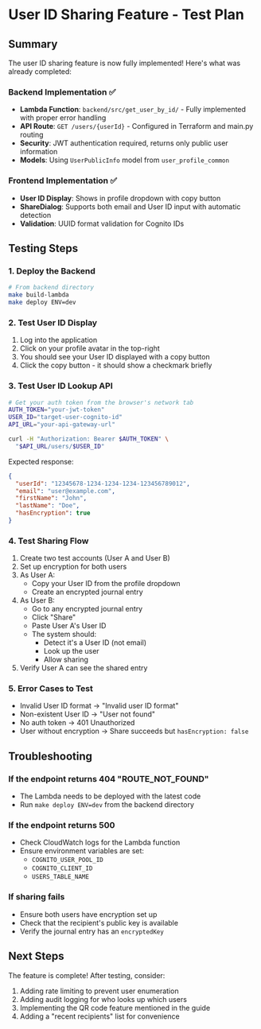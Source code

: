 # User ID Sharing Feature - Test Plan

## Summary

The user ID sharing feature is now fully implemented! Here's what was already completed:

### Backend Implementation ✅
- **Lambda Function**: `backend/src/get_user_by_id/` - Fully implemented with proper error handling
- **API Route**: `GET /users/{userId}` - Configured in Terraform and main.py routing
- **Security**: JWT authentication required, returns only public user information
- **Models**: Using `UserPublicInfo` model from `user_profile_common`

### Frontend Implementation ✅
- **User ID Display**: Shows in profile dropdown with copy button
- **ShareDialog**: Supports both email and User ID input with automatic detection
- **Validation**: UUID format validation for Cognito IDs

## Testing Steps

### 1. Deploy the Backend
```bash
# From backend directory
make build-lambda
make deploy ENV=dev
```

### 2. Test User ID Display
1. Log into the application
2. Click on your profile avatar in the top-right
3. You should see your User ID displayed with a copy button
4. Click the copy button - it should show a checkmark briefly

### 3. Test User ID Lookup API
```bash
# Get your auth token from the browser's network tab
AUTH_TOKEN="your-jwt-token"
USER_ID="target-user-cognito-id"
API_URL="your-api-gateway-url"

curl -H "Authorization: Bearer $AUTH_TOKEN" \
  "$API_URL/users/$USER_ID"
```

Expected response:
```json
{
  "userId": "12345678-1234-1234-1234-123456789012",
  "email": "user@example.com",
  "firstName": "John",
  "lastName": "Doe",
  "hasEncryption": true
}
```

### 4. Test Sharing Flow
1. Create two test accounts (User A and User B)
2. Set up encryption for both users
3. As User A:
   - Copy your User ID from the profile dropdown
   - Create an encrypted journal entry
4. As User B:
   - Go to any encrypted journal entry
   - Click "Share"
   - Paste User A's User ID
   - The system should:
     - Detect it's a User ID (not email)
     - Look up the user
     - Allow sharing
5. Verify User A can see the shared entry

### 5. Error Cases to Test
- Invalid User ID format → "Invalid user ID format"
- Non-existent User ID → "User not found"
- No auth token → 401 Unauthorized
- User without encryption → Share succeeds but `hasEncryption: false`

## Troubleshooting

### If the endpoint returns 404 "ROUTE_NOT_FOUND"
- The Lambda needs to be deployed with the latest code
- Run `make deploy ENV=dev` from the backend directory

### If the endpoint returns 500
- Check CloudWatch logs for the Lambda function
- Ensure environment variables are set:
  - `COGNITO_USER_POOL_ID`
  - `COGNITO_CLIENT_ID`
  - `USERS_TABLE_NAME`

### If sharing fails
- Ensure both users have encryption set up
- Check that the recipient's public key is available
- Verify the journal entry has an `encryptedKey`

## Next Steps

The feature is complete! After testing, consider:
1. Adding rate limiting to prevent user enumeration
2. Adding audit logging for who looks up which users
3. Implementing the QR code feature mentioned in the guide
4. Adding a "recent recipients" list for convenience